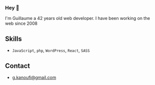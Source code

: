 ### Hey 👋

I'm Guillaume a 42 years old web developer.
I have been working on the web since 2008

## Skills
- `JavaScript`, `php`, `WordPress`, `React`, `SASS`

## Contact
- [g.kanoufi@gmail.com](mailto:g.kanoufi@gmail.com)

<!--
**g-kanoufi/g-kanoufi** is a ✨ _special_ ✨ repository because its `README.md` (this file) appears on your GitHub profile.

Here are some ideas to get you started:

- 🔭 I’m currently working on ...
- 🌱 I’m currently learning ...
- 👯 I’m looking to collaborate on ...
- 🤔 I’m looking for help with ...
- 💬 Ask me about ...
- 📫 How to reach me: ...
- 😄 Pronouns: ...
- ⚡ Fun fact: ...
-->
